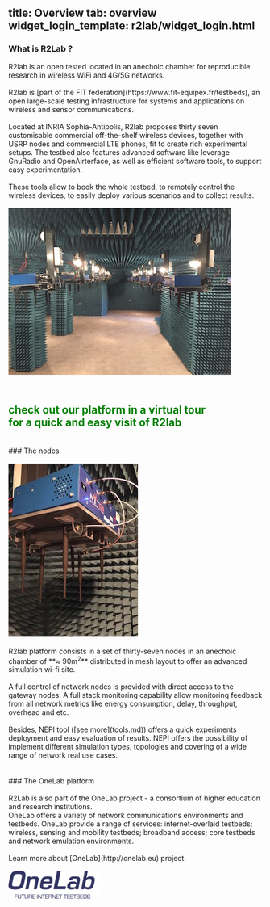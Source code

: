 title: Overview
tab: overview
widget_login_template: r2lab/widget_login.html
---

### What is R2Lab ?
<div class="row" markdown="1">
  <div class="col-md-6">  
R2lab is an open tested located in an anechoic chamber for reproducible research in wireless WiFi and 4G/5G networks.
  <br/>
  <br/>
R2lab is [part of the FIT federation](https://www.fit-equipex.fr/testbeds), an open large-scale testing infrastructure for systems and applications on wireless and sensor communications.
  <br/>
  <br/>
Located at INRIA Sophia-Antipolis, R2lab proposes thirty seven customisable commercial off-the-shelf wireless devices, together with USRP nodes and commercial LTE phones, fit to create rich experimental setups. The testbed also features advanced software like leverage GnuRadio and OpenAirterface, as well as efficient software tools, to support easy experimentation.
  <br/>
  <br/>
These tools allow to book the whole testbed, to remotely control the wireless devices, to easily deploy various scenarios and to collect results.
  </div>
  <div class="col-md-6">
  	<br/>
  	<img src="/assets/img/nodes_range.jpg">
  </div>
</div>

<h2 class="text-center" style="color:green;" >
    <br/>
  <a href="/tour.md" style="color:green; text-decoration: none;">
  check out our platform in a virtual tour<br/>
  <span class="text-muted lead">for a quick and easy visit of R2lab</span><br></a>
</h2>

<br>
### The nodes
<div class="row" markdown="1">
  <div class="col-md-3">
    <br>
    <img src="/assets/img/node_interface.jpg">
  </div>

  <div class="col-md-1">
  </div>

  <div class="col-md-8">
  <br>
  R2lab platform consists in a set of thirty-seven nodes in an anechoic chamber of **≈ 90m<sup>2</sup>** distributed in mesh layout to offer an advanced simulation wi-fi site.
  <br>
  <br>
  A full control of network nodes is provided with direct access to the gateway nodes. A full stack monitoring capability allow monitoring feedback from all network metrics like energy consumption, delay, throughput, overhead and etc.
  <br>
  <br>
  Besides, NEPI tool ([see more](tools.md)) offers a quick experiments deployment and easy evaluation of results. NEPI offers the possibility of implement different simulation types, topologies and covering of a wide range of network real use cases.
  <br>
  <br>
  </div>

</div>

<br>
### The OneLab platform
<div class="row" markdown="1">
  <div class="col-md-8">
  <br>
  R2Lab is also part of the OneLab project - a consortium of higher education and research institutions.
  <br>
  OneLab offers a variety of network communications environments and testbeds. OneLab provide a range of services: internet-overlaid testbeds; wireless, sensing and mobility testbeds; broadband access; core testbeds and network emulation environments.
  <br>
  <br>
  Learn more about [OneLab](http://onelab.eu) project.
  </div>

  <div class="col-md-1">
  </div>
  <div class="col-md-3">
    <br>
    <img src="/assets/img/onelab-logo.png" style="height:55px;">
  </div>

</div>
